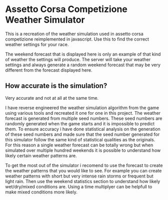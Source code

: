 # Assetto Corsa Competizione Weather Simulator

This is a recreation of the weather simulation used in assetto corsa competizione reimplemented in javascript.
Use this to find the correct weather settings for your race.

The weekend forecast that is displayed here is only an example of that kind of weather the settings will produce.
The server will take your weather settings and always generate a random weekend forecast that may be very different from the forecast displayed here.


## How accurate is the simulation?
Very accurate and not at all at the same time.

I have reverse engineered the weather simulation algorithm from the game using various tools and recreated it one for one in this project.
The weather forecast is generated from multiple seed numbers. These seed numbers are randomly generated when the game starts and it is impossible to predict them.
To ensure accuracy i have done statistical analysis on the generation of these seed numbers and made sure that the seed number generated for this simulator follow the same kind of statistical qualities as the originals.
For this reason a single weather forecast can be totally wrong but when simulated over multiple hundred weekends it is possible to understand how likely certain weather patterns are.

To get the most out of the simulator i recomend to use the forecast to create the weather patterns that you would like to see.
For example you can create weather patterns with short but very intense rain storms or frequent but light rain.
Then use the weekend statistics section to understand how likely wet/dry/mixed conditions are.
Using a time multiplyer can be helpfull to make mixed conditions more likely.


